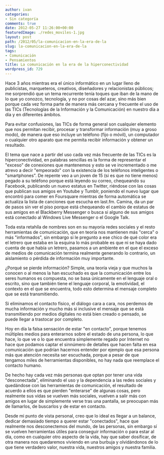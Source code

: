 ```yaml
---
author: ivan
categories:
- Sin categoría
comments: true
date: 2012-05-27 11:26:00+00:00
featuredImage: ./redes_moviles-1.jpg
layout: post
path: /2012/05/la-comunicacion-en-la-era-de-la
slug: la-comunicacion-en-la-era-de-la
tags:
- Comunicación
- Pensamientos
title: La comunicación en la era de la hiperconectividad
wordpress_id: 729
---
```


Hace 3 años mientras era el único informático en un lugar lleno de publicistas, marqueteros, creativos, diseñadores y relacionistas públicos; me sorprendió que un tema recurrente tenía toques que iban de la mano de lo que yo conozco, tecnología, y no por cosas del azar, sino más bien porque cada vez forma parte de manera más cercana y frecuente el uso de las TICs (Tecnologías de la Información y la Comunicación) en nuestro día a día y en diferentes ámbitos.

Para evitar confusiones, las TICs de forma general son cualquier elemento que nos permitan recibir, procesar y transformar información (muy a groso modo), de manera que eso incluye un teléfono (fijo o móvil), un computador o cualquier otro aparato que me permita recibir información y obtener un resultado.

El tema que nace a partir del uso cada vez más frecuente de las TICs es la hiperconectividad, en palabras sencillas es la forma de representar el "exceso" de conexiones que mantenemos y esto se ve incrementado o me atrevo a decir "empeorado" con la existencia de los teléfonos inteligentes o "smartphones". De repente veo a un joven de 15 (si es que no tiene menos) pegado a su teléfono porque está leyendo su correo, chequeando su Facebook, publicando un nuevo estatus en Twitter, riéndose con las cosas que publican sus amigos en Youtube y Tumblr, poniendo el nuevo lugar que encontró para comer en Foursquare mientras de forma automática se actualiza la lista de canciones que escucha en last.fm. Camina, da un par de pasos sin ver el piso porque está chequeando el cambio de estatus de sus amigos en el Blackberry Messenger o busca si alguno de sus amigos está conectado al Windows Live Messenger o el Google Talk.

Toda esta retahíla de nombres son en su mayoría redes sociales y el resto herramientas de comunicación, que en teoría nos mantienen más "cerca" o más "informados", sin embargo si le pregunto a ese chico de qué color era el letrero que estaba en la esquina lo más probable es que ni se haya dado cuenta de que había un letrero, pasamos a un ambiente en el que el exceso de medios de comunicación termina realmente generando lo contrario, un aislamiento o pérdida de información muy importante.

¿Porqué se pierde información? Simple, una teoría vieja y que muchos la conocen o al menos la han escuchado es que la comunicación entre los seres humanos es compuesta, no se basa únicamente en el lenguaje oral o escrito, sino que también tiene el lenguaje corporal, la emotividad, el contexto en el que se encuentra, todo esto determina el mensaje completo que se está transmitiendo.

Si eliminamos el contacto físico, el diálogo cara a cara, nos perdemos de mucha información y mucho más si inclusive el mensaje que se está transmitiendo por medios digitales no está bien creado o pensado, se puede llegar a trastocar por completo.

Hoy en día la falsa sensación de estar "en contacto", porque tenemos múltiples medios para enterarnos sobre el estado de una persona, lo que hace, lo que ve o lo que encuentra simplemente regado por Internet no hace que podamos captar el sinnúmero de detalles que hacen falta en esa comunicación que podrían hacernos entender por ejemplo que esa persona más que atención necesita ser escuchada, porque a pesar de que tengamos miles de herramientas disponibles, no hay nada que reemplace el contacto humano.

De hecho hay cada vez más personas que optan por tener una vida "desconectada", eliminando el uso y la dependencia a las redes sociales y quedándose con las herramientas de comunicación, el resultado de acuerdo a ellos es que pierden "enterarse" de algunas cosas, pero realmente sus vidas se vuelven más sociales, vuelven a salir más con amigos en lugar de simplemente verse tras una pantalla, se preocupan más de llamarlos, de buscarlos y de estar en contacto.

Desde mi punto de vista personal, creo que lo ideal es llegar a un balance, dedicar demasiado tiempo a querer estar "conectados", hace que realmente nos desconectemos del mundo, de las personas, sin embargo sí se vuelven herramientas útiles para conseguir información o para estar al día, como en cualquier otro aspecto de la vida, hay que saber dosificar, de otra manera nos quedaremos viviendo en una burbuja y olvidándonos de lo que tiene verdadero valor, nuestra vida, nuestros amigos y nuestra familia.
